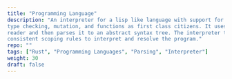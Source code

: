 ```yaml
---
title: "Programming Language"
description: "An interpreter for a lisp like language with support for static
type checking, mutation, and functions as first class citizens. It uses a sexpr
reader and then parses it to an abstract syntax tree. The interpreter then uses
consistent scoping rules to interpret and resolve the program."
repo: ""
tags: ["Rust", "Programming Languages", "Parsing", "Interpreter"]
weight: 30
draft: false
---
```

